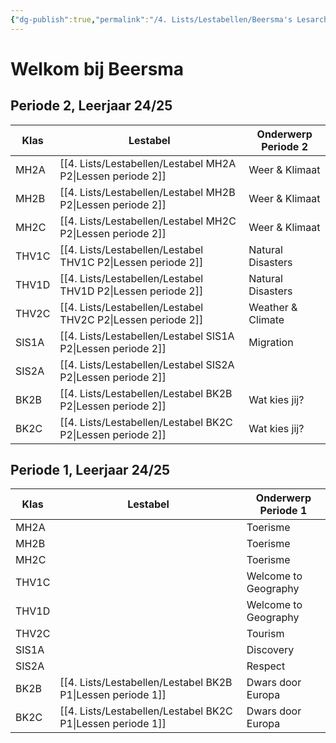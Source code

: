 ```yaml
---
{"dg-publish":true,"permalink":"/4. Lists/Lestabellen/Beersma's Lesarchief/","tags":["gardenEntry"]}
---
```


# Welkom bij Beersma

## Periode 2, Leerjaar 24/25

| Klas  | Lestabel                                | Onderwerp Periode 2 |
| ----- | --------------------------------------- | ------------------- |
| MH2A  | [[4. Lists/Lestabellen/Lestabel MH2A P2\|Lessen periode 2]]  | Weer & Klimaat      |
| MH2B  | [[4. Lists/Lestabellen/Lestabel MH2B P2\|Lessen periode 2]]  | Weer & Klimaat      |
| MH2C  | [[4. Lists/Lestabellen/Lestabel MH2C P2\|Lessen periode 2]]  | Weer & Klimaat      |
| THV1C | [[4. Lists/Lestabellen/Lestabel THV1C P2\|Lessen periode 2]] | Natural Disasters   |
| THV1D | [[4. Lists/Lestabellen/Lestabel THV1D P2\|Lessen periode 2]] | Natural Disasters   |
| THV2C | [[4. Lists/Lestabellen/Lestabel THV2C P2\|Lessen periode 2]]    | Weather & Climate   |
| SIS1A | [[4. Lists/Lestabellen/Lestabel SIS1A P2\|Lessen periode 2]]    | Migration           |
| SIS2A | [[4. Lists/Lestabellen/Lestabel SIS2A P2\|Lessen periode 2]]    |                     |
| BK2B  | [[4. Lists/Lestabellen/Lestabel BK2B P2\|Lessen periode 2]]     | Wat kies jij?       |
| BK2C  | [[4. Lists/Lestabellen/Lestabel BK2C P2\|Lessen periode 2]]     | Wat kies jij?       |
## Periode 1, Leerjaar 24/25

| Klas  | Lestabel                               | Onderwerp Periode 1  |
| ----- | -------------------------------------- | -------------------- |
| MH2A  |                                        | Toerisme             |
| MH2B  |                                        | Toerisme             |
| MH2C  |                                        | Toerisme             |
| THV1C |                                        | Welcome to Geography |
| THV1D |                                        | Welcome to Geography |
| THV2C |                                        | Tourism              |
| SIS1A |                                        | Discovery            |
| SIS2A |                                        | Respect              |
| BK2B  | [[4. Lists/Lestabellen/Lestabel BK2B P1\|Lessen periode 1]] | Dwars door Europa    |
| BK2C  | [[4. Lists/Lestabellen/Lestabel BK2C P1\|Lessen periode 1]] | Dwars door Europa    |
